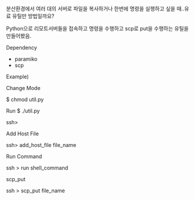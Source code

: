 분산환경에서 여러 대의 서버로 파일을 복사하거나 한번에  명령을 실행하고 싶을 때..유료 유틸만 방법일까요?

Python으로 리모트서버들을 접속하고 명령을 수행하고 scp로 put을 수행하는 유틸을 만들어봤음. 

Dependency 
* paramiko 
* scp 


Example) 

Change Mode 

$ chmod util.py 


Run 
$ ./util.py 

ssh> 


Add Host File 

ssh> add_host_file file_name 


Run Command 

ssh > run shell_command 



scp_put 

ssh > scp_put file_name 
